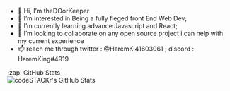 - 👋 Hi, I’m theDOorKeeper
- 👀 I’m interested in Being a fully fleged front End Web Dev;
- 🌱 I’m currently learning advance Javascript and React;
- 💞️ I’m looking to collaborate on any open source project i can help with my current experience
- 📫 reach me through twitter : @HaremKi41603061 ; discord : HaremKing#4919

<!---
Harremking0/Harremking0 is a ✨ special ✨ repository because its `README.md` (this file) appears on your GitHub profile.
You can click the Preview link to take a look at your changes.
--->


  <summary>:zap: GitHub Stats</summary>

  <img align="left" alt="codeSTACKr's GitHub Stats" src="https://github-readme-stats-blush-rho.vercel.app/api?username=codeSTACKr&show_icons=true&hide_border=true" />
